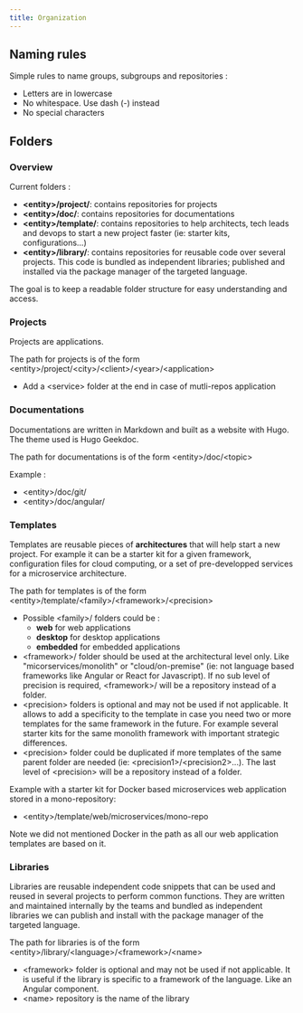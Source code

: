```yaml
---
title: Organization
---
```


## Naming rules

Simple rules to name groups, subgroups and repositories : 

- Letters are in lowercase
- No whitespace. Use dash (-) instead
- No special characters


## Folders


### Overview

Current folders : 
- **\<entity\>/project/**: contains repositories for projects
- **\<entity\>/doc/**: contains repositories for documentations
- **\<entity\>/template/**: contains repositories to help architects, tech leads and devops to start a new project faster (ie: starter kits, configurations...)
- **\<entity\>/library/**: contains repositories for reusable code over several projects. This code is bundled as independent libraries; published and installed via the package manager of the targeted language.

The goal is to keep a readable folder structure for easy understanding and access.

### Projects

Projects are applications.

The path for projects is of the form \<entity\>/project/\<city\>/\<client\>/\<year\>/\<application\>

- Add a \<service\> folder at the end in case of mutli-repos application


### Documentations

Documentations are written in Markdown and built as a website with Hugo.
The theme used is Hugo Geekdoc.

The path for documentations is of the form \<entity\>/doc/\<topic\>

Example : 
- \<entity\>/doc/git/
- \<entity\>/doc/angular/

### Templates

Templates are reusable pieces of **architectures** that will help start a new project.
For example it can be a starter kit for a given framework, configuration files for cloud computing, or a set of pre-developped services for a microservice architecture. 

The path for templates is of the form \<entity\>/template/\<family\>/\<framework\>/\<precision\>

- Possible \<family\>/ folders could be :
    - **web** for web applications
    - **desktop** for desktop applications
    - **embedded** for embedded applications
- \<framework\>/ folder should be used at the architectural level only. Like "micorservices/monolith" or "cloud/on-premise" (ie: not language based frameworks like Angular or React for Javascript). If no sub level of precision is required, \<framework\>/ will be a repository instead of a folder.
- \<precision\> folders is optional and may not be used if not applicable. It allows to add a specificity to the template in case you need two or more templates for the same framework in the future. For example several starter kits for the same monolith framework with important strategic differences.
- \<precision\> folder could be duplicated if more templates of the same parent folder are needed (ie: \<precision1\>/\<precision2\>...). The last level of \<precision\> will be a repository instead of a folder.

Example with a starter kit for Docker based microservices web application stored in a mono-repository: 
- \<entity\>/template/web/microservices/mono-repo

Note we did not mentioned Docker in the path as all our web application templates are based on it.

### Libraries

Libraries are reusable independent code snippets that can be used and reused in several projects to perform common functions.
They are written and maintained internally by the teams and bundled as independent libraries we can publish and install with the package manager of the targeted language.

The path for libraries is of the form \<entity\>/library/\<language\>/\<framework\>/\<name\>
- \<framework\> folder is optional and may not be used if not applicable. It is useful if the library is specific to a framework of the language. Like an Angular component.
- \<name\> repository is the name of the library

